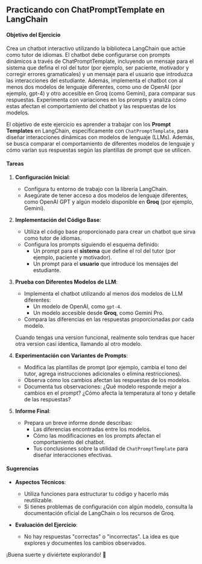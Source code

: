 ## Practicando con ChatPromptTemplate en LangChain

#### Objetivo del Ejercicio

Crea un chatbot interactivo utilizando la biblioteca LangChain que actúe como tutor de idiomas. El chatbot debe configurarse con prompts dinámicos a través de ChatPromptTemplate, incluyendo un mensaje para el sistema que defina el rol del tutor (por ejemplo, ser paciente, motivador y corregir errores gramaticales) y un mensaje para el usuario que introduzca las interacciones del estudiante. Además, implementa el chatbot con al menos dos modelos de lenguaje diferentes, como uno de OpenAI (por ejemplo, gpt-4) y otro accesible en Groq (como Gemini), para comparar sus respuestas. Experimenta con variaciones en los prompts y analiza cómo estas afectan el comportamiento del chatbot y las respuestas de los modelos.

El objetivo de este ejercicio es aprender a trabajar con los **Prompt Templates** en LangChain, específicamente con `ChatPromptTemplate`, para diseñar interacciones dinámicas con modelos de lenguaje (LLMs). Además, se busca comparar el comportamiento de diferentes modelos de lenguaje y cómo varían sus respuestas según las plantillas de prompt que se utilicen.

#### Tareas

1. **Configuración Inicial**:
    
    - Configura tu entorno de trabajo con la librería LangChain.
    - Asegúrate de tener acceso a dos modelos de lenguaje diferentes, como OpenAI GPT y algún modelo disponible en **Groq** (por ejemplo, Gemini).
2. **Implementación del Código Base**:
    
    - Utiliza el código base proporcionado para crear un chatbot que sirva como tutor de idiomas.
    - Configura los prompts siguiendo el esquema definido:
        - Un prompt para el **sistema** que define el rol del tutor (por ejemplo, paciente y motivador).
        - Un prompt para el **usuario** que introduce los mensajes del estudiante.
3. **Prueba con Diferentes Modelos de LLM**:

    - Implementa el chatbot utilizando al menos dos modelos de LLM diferentes:
        - Un modelo de OpenAI, como `gpt-4`.
        - Un modelo accesible desde **Groq**, como Gemini Pro.
    - Compara las diferencias en las respuestas proporcionadas por cada modelo.

    Cuando tengas una version funcional, realmente solo tendras que hacer otra version casi identica, llamando al otro modelo.

4. **Experimentación con Variantes de Prompts**:
    
    - Modifica las plantillas de prompt (por ejemplo, cambia el tono del tutor, agrega instrucciones adicionales o elimina restricciones).
    - Observa cómo los cambios afectan las respuestas de los modelos.
    - Documenta tus observaciones: ¿Qué modelo responde mejor a cambios en el prompt? ¿Cómo afecta la temperatura al tono y detalle de las respuestas?
5. **Informe Final**:
    
    - Prepara un breve informe donde describas:
        - Las diferencias encontradas entre los modelos.
        - Cómo las modificaciones en los prompts afectan el comportamiento del chatbot.
        - Tus conclusiones sobre la utilidad de `ChatPromptTemplate` para diseñar interacciones efectivas.

#### Sugerencias

- **Aspectos Técnicos**:
    
    - Utiliza funciones para estructurar tu código y hacerlo más reutilizable.
    - Si tienes problemas de configuración con algún modelo, consulta la documentación oficial de LangChain o los recursos de Groq.
- **Evaluación del Ejercicio**:
    
    - No hay respuestas "correctas" o "incorrectas". La idea es que explores y documentes los cambios observados.



¡Buena suerte y diviértete explorando! 🚀